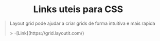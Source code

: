 <h1 align="center"> Links uteis para CSS </h1>

><p>Layout grid pode ajudar a criar grids de forma intuitiva e mais rapida</p>
>> -[Link](https://grid.layoutit.com/)
